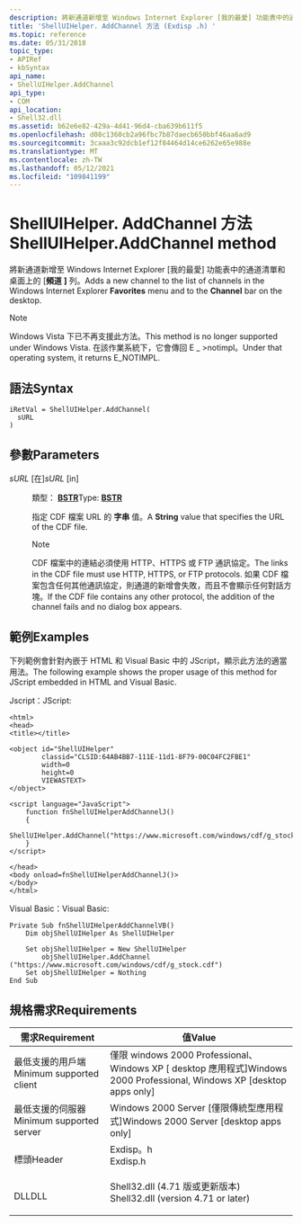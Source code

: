 ```yaml
---
description: 將新通道新增至 Windows Internet Explorer [我的最愛] 功能表中的通道清單和桌面上的 [頻道] 列。
title: 'ShellUIHelper. AddChannel 方法 (Exdisp .h) '
ms.topic: reference
ms.date: 05/31/2018
topic_type:
- APIRef
- kbSyntax
api_name:
- ShellUIHelper.AddChannel
api_type:
- COM
api_location:
- Shell32.dll
ms.assetid: b62e6e82-429a-4d41-96d4-cba639b611f5
ms.openlocfilehash: d08c1360cb2a96fbc7b87daecb650bbf46aa6ad9
ms.sourcegitcommit: 3caaa3c92dcb1ef12f84464d14ce6262e65e988e
ms.translationtype: MT
ms.contentlocale: zh-TW
ms.lasthandoff: 05/12/2021
ms.locfileid: "109841199"
---
```

# <a name="shelluihelperaddchannel-method"></a><span data-ttu-id="6c6f8-103">ShellUIHelper. AddChannel 方法</span><span class="sxs-lookup"><span data-stu-id="6c6f8-103">ShellUIHelper.AddChannel method</span></span>

<span data-ttu-id="6c6f8-104">將新通道新增至 Windows Internet Explorer [我的最愛] 功能表中的通道清單和桌面上的 [**頻道** **]** 列。</span><span class="sxs-lookup"><span data-stu-id="6c6f8-104">Adds a new channel to the list of channels in the Windows Internet Explorer **Favorites** menu and to the **Channel** bar on the desktop.</span></span>

> [!Note]  
> <span data-ttu-id="6c6f8-105">Windows Vista 下已不再支援此方法。</span><span class="sxs-lookup"><span data-stu-id="6c6f8-105">This method is no longer supported under Windows Vista.</span></span> <span data-ttu-id="6c6f8-106">在該作業系統下，它會傳回 E \_ >notimpl。</span><span class="sxs-lookup"><span data-stu-id="6c6f8-106">Under that operating system, it returns E\_NOTIMPL.</span></span>

 

## <a name="syntax"></a><span data-ttu-id="6c6f8-107">語法</span><span class="sxs-lookup"><span data-stu-id="6c6f8-107">Syntax</span></span>


```JScript
iRetVal = ShellUIHelper.AddChannel(
  sURL
)
```



## <a name="parameters"></a><span data-ttu-id="6c6f8-108">參數</span><span class="sxs-lookup"><span data-stu-id="6c6f8-108">Parameters</span></span>

<dl> <dt>

<span data-ttu-id="6c6f8-109">*sURL* \[在\]</span><span class="sxs-lookup"><span data-stu-id="6c6f8-109">*sURL* \[in\]</span></span>
</dt> <dd>

<span data-ttu-id="6c6f8-110">類型： **[ **BSTR**](/previous-versions/windows/desktop/automat/bstr)**</span><span class="sxs-lookup"><span data-stu-id="6c6f8-110">Type: **[**BSTR**](/previous-versions/windows/desktop/automat/bstr)**</span></span>

<span data-ttu-id="6c6f8-111">指定 CDF 檔案 URL 的 **字串** 值。</span><span class="sxs-lookup"><span data-stu-id="6c6f8-111">A **String** value that specifies the URL of the CDF file.</span></span>

> [!Note]  
> <span data-ttu-id="6c6f8-112">CDF 檔案中的連結必須使用 HTTP、HTTPS 或 FTP 通訊協定。</span><span class="sxs-lookup"><span data-stu-id="6c6f8-112">The links in the CDF file must use HTTP, HTTPS, or FTP protocols.</span></span> <span data-ttu-id="6c6f8-113">如果 CDF 檔案包含任何其他通訊協定，則通道的新增會失敗，而且不會顯示任何對話方塊。</span><span class="sxs-lookup"><span data-stu-id="6c6f8-113">If the CDF file contains any other protocol, the addition of the channel fails and no dialog box appears.</span></span>

 

</dd> </dl>

## <a name="examples"></a><span data-ttu-id="6c6f8-114">範例</span><span class="sxs-lookup"><span data-stu-id="6c6f8-114">Examples</span></span>

<span data-ttu-id="6c6f8-115">下列範例會針對內嵌于 HTML 和 Visual Basic 中的 JScript，顯示此方法的適當用法。</span><span class="sxs-lookup"><span data-stu-id="6c6f8-115">The following example shows the proper usage of this method for JScript embedded in HTML and Visual Basic.</span></span>

<span data-ttu-id="6c6f8-116">Jscript：</span><span class="sxs-lookup"><span data-stu-id="6c6f8-116">JScript:</span></span>


```JScript
<html>
<head>
<title></title>

<object id="ShellUIHelper"
        classid="CLSID:64AB4BB7-111E-11d1-8F79-00C04FC2FBE1"
        width=0
        height=0
        VIEWASTEXT>
</object>

<script language="JavaScript">
    function fnShellUIHelperAddChannelJ()
    {
        ShellUIHelper.AddChannel("https://www.microsoft.com/windows/cdf/g_stock.cdf");
    }
</script>

</head>
<body onload=fnShellUIHelperAddChannelJ()>
</body>
</html>
```



<span data-ttu-id="6c6f8-117">Visual Basic：</span><span class="sxs-lookup"><span data-stu-id="6c6f8-117">Visual Basic:</span></span>


```VB
Private Sub fnShellUIHelperAddChannelVB()
    Dim objShellUIHelper As ShellUIHelper
    
    Set objShellUIHelper = New ShellUIHelper
        objShellUIHelper.AddChannel ("https://www.microsoft.com/windows/cdf/g_stock.cdf")
    Set objShellUIHelper = Nothing
End Sub
```



## <a name="requirements"></a><span data-ttu-id="6c6f8-118">規格需求</span><span class="sxs-lookup"><span data-stu-id="6c6f8-118">Requirements</span></span>



| <span data-ttu-id="6c6f8-119">需求</span><span class="sxs-lookup"><span data-stu-id="6c6f8-119">Requirement</span></span> | <span data-ttu-id="6c6f8-120">值</span><span class="sxs-lookup"><span data-stu-id="6c6f8-120">Value</span></span> |
|-------------------------------------|----------------------------------------------------------------------------------------------------------------|
| <span data-ttu-id="6c6f8-121">最低支援的用戶端</span><span class="sxs-lookup"><span data-stu-id="6c6f8-121">Minimum supported client</span></span><br/> | <span data-ttu-id="6c6f8-122">僅限 windows 2000 Professional、Windows XP \[ desktop 應用程式\]</span><span class="sxs-lookup"><span data-stu-id="6c6f8-122">Windows 2000 Professional, Windows XP \[desktop apps only\]</span></span><br/>                                         |
| <span data-ttu-id="6c6f8-123">最低支援的伺服器</span><span class="sxs-lookup"><span data-stu-id="6c6f8-123">Minimum supported server</span></span><br/> | <span data-ttu-id="6c6f8-124">Windows 2000 Server \[僅限傳統型應用程式\]</span><span class="sxs-lookup"><span data-stu-id="6c6f8-124">Windows 2000 Server \[desktop apps only\]</span></span><br/>                                                           |
| <span data-ttu-id="6c6f8-125">標頭</span><span class="sxs-lookup"><span data-stu-id="6c6f8-125">Header</span></span><br/>                   | <dl> <span data-ttu-id="6c6f8-126"><dt>Exdisp。h</dt></span><span class="sxs-lookup"><span data-stu-id="6c6f8-126"><dt>Exdisp.h</dt></span></span> </dl>                            |
| <span data-ttu-id="6c6f8-127">DLL</span><span class="sxs-lookup"><span data-stu-id="6c6f8-127">DLL</span></span><br/>                      | <dl> <span data-ttu-id="6c6f8-128"><dt>Shell32.dll (4.71 版或更新版本) </dt></span><span class="sxs-lookup"><span data-stu-id="6c6f8-128"><dt>Shell32.dll (version 4.71 or later)</dt></span></span> </dl> |



 

 
